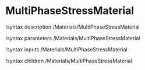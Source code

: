 <!-- MOOSE Documentation Stub: Remove this when content is added. -->

# MultiPhaseStressMaterial
!syntax description /Materials/MultiPhaseStressMaterial

!syntax parameters /Materials/MultiPhaseStressMaterial

!syntax inputs /Materials/MultiPhaseStressMaterial

!syntax children /Materials/MultiPhaseStressMaterial
